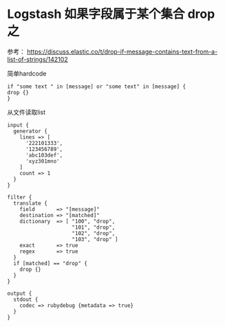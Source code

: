# Logstash 如果字段属于某个集合 drop 之
参考： https://discuss.elastic.co/t/drop-if-message-contains-text-from-a-list-of-strings/142102

简单hardcode

```
if "some text " in [message] or "some text" in [message] {
drop {}
}
```

从文件读取list

```
input {
  generator {
    lines => [
      '222101333',
      '123456789',
      'abc103def',
      'xyz301mno'
    ]
    count => 1
  }
}

filter {
  translate {
    field       => "[message]"
    destination => "[matched]"
    dictionary  => [ "100", "drop",
                     "101", "drop",
                     "102", "drop",
                     "103", "drop" ]
    exact       => true
    regex       => true
  }
  if [matched] == "drop" {
    drop {}
  }
}

output {
  stdout {
    codec => rubydebug {metadata => true}
  }
}
```
